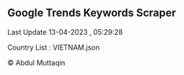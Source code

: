 

## Google Trends Keywords Scraper 
 
Last Update 13-04-2023 , 05:29:28

Country List :
VIETNAM.json



© Abdul Muttaqin 
